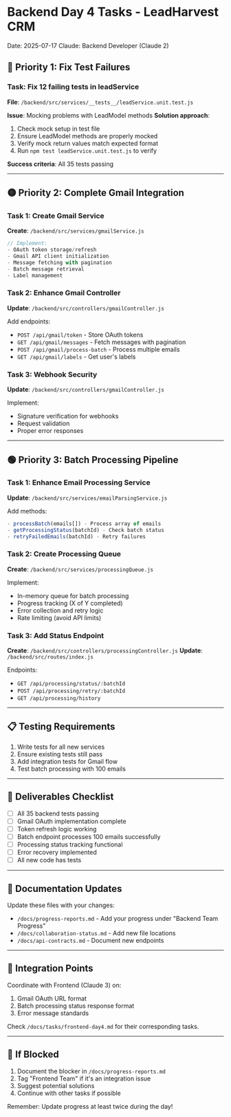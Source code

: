 # Backend Day 4 Tasks - LeadHarvest CRM

Date: 2025-07-17
Claude: Backend Developer (Claude 2)

## 🔴 Priority 1: Fix Test Failures

### Task: Fix 12 failing tests in leadService
**File**: `/backend/src/services/__tests__/leadService.unit.test.js`

**Issue**: Mocking problems with LeadModel methods
**Solution approach**:
1. Check mock setup in test file
2. Ensure LeadModel methods are properly mocked
3. Verify mock return values match expected format
4. Run `npm test leadService.unit.test.js` to verify

**Success criteria**: All 35 tests passing

---

## 🟡 Priority 2: Complete Gmail Integration

### Task 1: Create Gmail Service
**Create**: `/backend/src/services/gmailService.js`

```javascript
// Implement:
- OAuth token storage/refresh
- Gmail API client initialization
- Message fetching with pagination
- Batch message retrieval
- Label management
```

### Task 2: Enhance Gmail Controller
**Update**: `/backend/src/controllers/gmailController.js`

Add endpoints:
- `POST /api/gmail/token` - Store OAuth tokens
- `GET /api/gmail/messages` - Fetch messages with pagination
- `POST /api/gmail/process-batch` - Process multiple emails
- `GET /api/gmail/labels` - Get user's labels

### Task 3: Webhook Security
**Update**: `/backend/src/controllers/gmailController.js`

Implement:
- Signature verification for webhooks
- Request validation
- Proper error responses

---

## 🟢 Priority 3: Batch Processing Pipeline

### Task 1: Enhance Email Processing Service
**Update**: `/backend/src/services/emailParsingService.js`

Add methods:
```javascript
- processBatch(emails[]) - Process array of emails
- getProcessingStatus(batchId) - Check batch status
- retryFailedEmails(batchId) - Retry failures
```

### Task 2: Create Processing Queue
**Create**: `/backend/src/services/processingQueue.js`

Implement:
- In-memory queue for batch processing
- Progress tracking (X of Y completed)
- Error collection and retry logic
- Rate limiting (avoid API limits)

### Task 3: Add Status Endpoint
**Create**: `/backend/src/controllers/processingController.js`
**Update**: `/backend/src/routes/index.js`

Endpoints:
- `GET /api/processing/status/:batchId`
- `POST /api/processing/retry/:batchId`
- `GET /api/processing/history`

---

## 📋 Testing Requirements

1. Write tests for all new services
2. Ensure existing tests still pass
3. Add integration tests for Gmail flow
4. Test batch processing with 100 emails

---

## 🎯 Deliverables Checklist

- [ ] All 35 backend tests passing
- [ ] Gmail OAuth implementation complete
- [ ] Token refresh logic working
- [ ] Batch endpoint processes 100 emails successfully
- [ ] Processing status tracking functional
- [ ] Error recovery implemented
- [ ] All new code has tests

---

## 📝 Documentation Updates

Update these files with your changes:
- `/docs/progress-reports.md` - Add your progress under "Backend Team Progress"
- `/docs/collaboration-status.md` - Add new file locations
- `/docs/api-contracts.md` - Document new endpoints

---

## 🔄 Integration Points

Coordinate with Frontend (Claude 3) on:
1. Gmail OAuth URL format
2. Batch processing status response format
3. Error message standards

Check `/docs/tasks/frontend-day4.md` for their corresponding tasks.

---

## 🚨 If Blocked

1. Document the blocker in `/docs/progress-reports.md`
2. Tag "Frontend Team" if it's an integration issue
3. Suggest potential solutions
4. Continue with other tasks if possible

Remember: Update progress at least twice during the day!